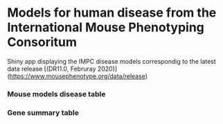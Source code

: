 # Models for human disease from the International Mouse Phenotyping Consoritum
Shiny app displaying the IMPC disease models correspondig to the latest data release [(DR11.0, Februray 2020)] (https://www.mousephenotype.org/data/release) 

### Mouse models disease table

### Gene summary table
